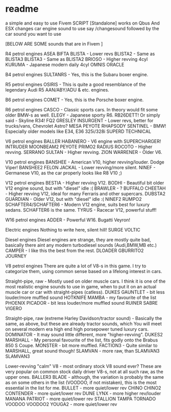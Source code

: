 # readme
a simple and easy to use Fivem SCRIPT [Standalone] 
works on Qbus And ESX 
changes car engine sound
to use say /changesound followed by the car sound you want to use 

[BELOW ARE SOME sounds that are in Fivem ]

R4 petrol engines
ASEA
BIFTA
BLISTA - Lower revs
BLISTA2 - Same as BLISTA3
BLISTA3 - Same as BLISTA2
BRIOSO - Higher revving 4cyl
KURUMA - Japanese modern daily 4cyl
OMNIS
ORACLE

B4 petrol engines
SULTANRS - Yes, this is the Subaru boxer engine.

R5 petrol engines
OSIRIS - This is quite a good resemblance of the legendary Audi R5 AAN/ABY/ADU & etc. engines.

B6 petrol engines
COMET - Yes, this is the Porsche boxer engine.

R6 petrol engines
CASCO - Classic sports cars. In theory would fit some older BMW-s as well.
ELEGY - Japanese sporty R6. RB26DETT! Or simply said - Skyline R34!
FQ2
GRESLEY
INSURGENT - Lower revs, better for trucks/vans, Chevrolet Astro?
MESA
PEYOTE
RHAPSODY
SENTINEL - BMW! Especially older models like E34, E36 325i/328i
SUPERD
TECHNICAL

V6 petrol engines
BALLER
HABANERO - V6 engine with SUPERCHARGER!
INTRUDER
MOONBEAM2
PEYOTE
PRIMO2
RADIUS
ROCOTO - Higher revving.
SERRANO
SULTAN - Higher revving.
ZION
WARRENER - Older V6.

V10 petrol engines
BANSHEE - American V10, higher revving/louder. Dodge Viper!
BANSHEE2
FELON
JACKAL - Lower revving/more silent.
NINEF - Germanese V10, as the car properly looks like R8 V10 ;)

V12 petrol engines
BESTIA - Higher revving V12.
BODHI - Beautiful bit older V12 engine sound, but with "diesel" idle :(
BRAWLER - ?
BUFFALO
CHEETAH - Higher revving V12, ideal for many Ferraris and other supercars.
DUBSTA2
GUARDIAN - Older V12, but with "diesel" idle :(
NINEF2
RUMPO2
SCHAFTER4/SCHAFTER6 - Modern V12 engine, suits best for luxury sedans. SCHAFTER6 is the same.
TYRUS - Racecar V12, powerful stuff!

W16 petrol engines
ADDER - Powerful W16. Bugatti Veyron!

Electric engines
Nothing to write here, silent hill!
SURGE
VOLTIC

Diesel engines
Diesel engines are strange, they are mostly quite bad, basically there aint any modern turbodiesel sounds (Audi,BMW,MB etc.)
CAMPER - I like this the best from the rest.
DLOADER
GBURRITO2
JOURNEY

V8 petrol engines
There are quite a lot of V8-s in this game. I try to categorize them, using common sense based on a lifelong interest in cars.

Straight-pipe, raw - Mostly used on older muscle cars. I think it is one of the most realistic engine sounds to use in game, when to put it on an actual muscle car or car with straight-pipes (catless).
DUKES
GAUNTLET - bit less louder/more muffled sound
HOTKNIFE
MAMBA - my favourite of the list
PHOENIX
PICADOR - bit less louder/more muffled sound
RUINER
SABRE
VIGERO

Straight-pipe, raw (extreme Harley Davidson/tractor sound) - Basically the same, as above, but these are already tractor sounds, which You will meet on several modern era high end high porsepower tuned luxury cars.
DOMINATOR - It may sound little different, more "higher-revving".
DUKES2
MARSHALL - My personal favourite of the list, fits godly onto the Brabus 850 S Coupe.
MONSTER - bit more muffled.
FACTION3 - Quite similar to MARSHALL, great sound though!
SLAMVAN - more raw, than SLAMVAN3
SLAMVAN3

Lower-revving "calm" V8 - most ordinary stock V8 sound ever? These are very popular on common stock daily driver V8-s, not at all such raw, as the upper ones.
BALLER3
BLADE - although, the variation is probably the same as on some others in the list (VOODOO, if not mistaken), this is the most essential in the list for me.
BULLET - more quiet/lower rev
CHINO
CHINO2
CONTENDER - more quiet/lower rev
DUNE
LYNX - more higher rev/louder
MANANA
PATRIOT - more quiet/lower rev
STALLION
TAMPA
TORNADO
VOODOO
VOODOO2
YOUGA2 - more quiet/lower rev
